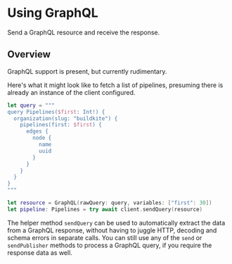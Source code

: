 # Using GraphQL

Send a GraphQL resource and receive the response.

## Overview

GraphQL support is present, but currently rudimentary.

Here's what it might look like to fetch a list of pipelines, presuming there is already an instance of the client configured.

```swift
let query = """
query Pipelines($first: Int!) {
  organization(slug: "buildkite") {
    pipelines(first: $first) {
      edges {
        node {
          name
          uuid
        }
      }
    }
  }
}
"""

let resource = GraphQL(rawQuery: query, variables: ["first": 30])
let pipeline: Pipelines = try await client.sendQuery(resource)
```

The helper method `sendQuery` can be used to automatically extract the data from a GraphQL response, without having to juggle HTTP, decoding and schema errors in separate calls. You can still use any of the `send` or `sendPublisher` methods to process a GraphQL query, if you require the response data as well. 
